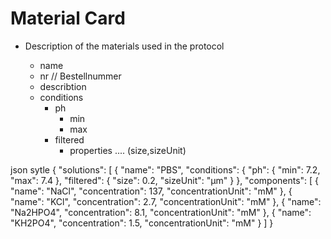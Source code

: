 # Material Card

- Description of the materials used in the protocol

    - name
    - nr // Bestellnummer
    - describtion
    - conditions
        - ph
            - min
            - max
        - filtered
            - properties .... (size,sizeUnit)


json sytle
{
  "solutions": [
    {
      "name": "PBS",
      "conditions": {
        "ph": {
          "min": 7.2,
          "max": 7.4
        },
        "filtered": {
          "size": 0.2,
          "sizeUnit": "µm"
        }
      },
      "components": [
        {
          "name": "NaCl",
          "concentration": 137,
          "concentrationUnit": "mM"
        },
        {
          "name": "KCl",
          "concentration": 2.7,
          "concentrationUnit": "mM"
        },
        {
          "name": "Na2HPO4",
          "concentration": 8.1,
          "concentrationUnit": "mM"
        },
        {
          "name": "KH2PO4",
          "concentration": 1.5,
          "concentrationUnit": "mM"
        }
      ]
    }
